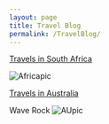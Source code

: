 ```yaml
---
layout: page
title: Travel Blog
permalink: /TravelBlog/
---
```


[Travels in South Africa]({{TiffanyVlaar.github.io}}/jekyll/update/2019/05/04/TravelsinSA.html)

![Africapic]({{TiffanyVlaar.github.io}}/pics/test.JPG)

[Travels in Australia]({{TiffanyVlaar.github.io}}/jekyll/update/2019/03/19/TravelsinAustralia.html)

Wave Rock
![AUpic]({{TiffanyVlaar.github.io}}/pics/WaveRock.JPG)
